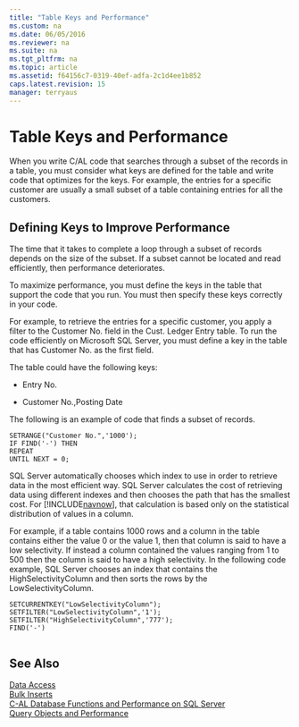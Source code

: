 ```yaml
---
title: "Table Keys and Performance"
ms.custom: na
ms.date: 06/05/2016
ms.reviewer: na
ms.suite: na
ms.tgt_pltfrm: na
ms.topic: article
ms.assetid: f64156c7-0319-40ef-adfa-2c1d4ee1b852
caps.latest.revision: 15
manager: terryaus
---
```

# Table Keys and Performance
When you write C\/AL code that searches through a subset of the records in a table, you must consider what keys are defined for the table and write code that optimizes for the keys. For example, the entries for a specific customer are usually a small subset of a table containing entries for all the customers.  
  
## Defining Keys to Improve Performance  
 The time that it takes to complete a loop through a subset of records depends on the size of the subset. If a subset cannot be located and read efficiently, then performance deteriorates.  
  
 To maximize performance, you must define the keys in the table that support the code that you run. You must then specify these keys correctly in your code.  
  
 For example, to retrieve the entries for a specific customer, you apply a filter to the Customer No. field in the Cust. Ledger Entry table. To run the code efficiently on Microsoft SQL Server, you must define a key in the table that has Customer No. as the first field.  
  
 The table could have the following keys:  
  
-   Entry No.  
  
-   Customer No.,Posting Date  
  
 The following is an example of code that finds a subset of records.  
  
```  
SETRANGE("Customer No.",'1000');  
IF FIND('-') THEN  
REPEAT  
UNTIL NEXT = 0;  
```  
  
 SQL Server automatically chooses which index to use in order to retrieve data in the most efficient way. SQL Server calculates the cost of retrieving data using different indexes and then chooses the path that has the smallest cost. For [!INCLUDE[navnow](includes/navnow_md.md)], that calculation is based only on the statistical distribution of values in a column.  
  
 For example, if a table contains 1000 rows and a column in the table contains either the value 0 or the value 1, then that column is said to have a low selectivity. If instead a column contained the values ranging from 1 to 500 then the column is said to have a high selectivity. In the following code example, SQL Server chooses an index that contains the HighSelectivityColumn and then sorts the rows by the LowSelectivityColumn.  
  
```  
SETCURRENTKEY("LowSelectivityColumn");   
SETFILTER("LowSelectivityColumn",'1');   
SETFILTER("HighSelectivityColumn",'777');   
FIND('-')  
  
```  
  
## See Also  
 [Data Access](Data-Access.md)   
 [Bulk Inserts](Bulk-Inserts.md)   
 [C\-AL Database Functions and Performance on SQL Server](C-AL-Database-Functions-and-Performance-on-SQL-Server.md)   
 [Query Objects and Performance](Query-Objects-and-Performance.md)
